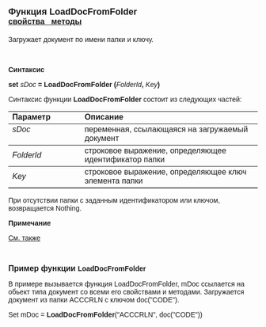<html>
<head>
<title>LoadDocFromFolder</title>
</head>

<body>

<h1><font face="Arial"><font size="4">Функция LoadDocFromFolder<br>
</font><font size="3"><a href="../../Asdoc.html"><strong>свойства&nbsp;&nbsp; 
методы</strong></a></font></font></h1>

<p><font face="Arial">Загружает документ по имени папки и ключу.</font></p>

<p>&nbsp;</p>

<p class="label"><font face="Arial"><b>Синтаксис</b></font></p>

<p><font face="Arial"><strong>set</strong> <em>sDoc</em><strong> = 
LoadDocFromFolder (</strong><em>FolderId</em><strong>,</strong><em> Key</em><strong>)</strong></font></p>

<p><font face="Arial">Синтаксис функции <strong>LoadDocFromFolder</strong>
состоит из следующих частей:</font></p>

<table border="1" cellPadding="5" cols="2" frame="below" rules="rows">
<TBODY>
  <tr vAlign="top">
    <td class="label" width="29%"><font face="Arial"><b>Параметр</b></font></td>
    <td class="label" width="71%"><font face="Arial"><strong>Описание</strong></font></td>
  </tr>
  <tr vAlign="top">
    <td width="29%"><font face="Arial"><em>sDoc</em></font></td>
    <td width="71%"><font face="Arial">переменная, ссылающаяся на 
	загружаемый документ</font></td>
  </tr>
  <tr>
    <td width="29%"><font face="Arial"><em>FolderId</em></font></td>
    <td width="71%"><font face="Arial">строковое выражение, 
	определяющее идентификатор папки</font></td>
  </tr>
  <tr>
    <td width="29%"><font face="Arial"><em>Key</em></font></td>
    <td width="71%"><font face="Arial">строковое выражение, 
	определяющее ключ элемента папки</font></td>
  </tr>
</table>

<p><font face="Arial">При отсутствии папки с заданным идентификатором 
или ключом, возвращается Nothing.<br>
</font></p>

<p class="label"><font face="Arial"><b>Примечание</b></font></p>

<p class="label"><a href="../../../constructors.html"><font face="Arial">
См. также</font></a></p>

<p class="label">&nbsp;</p>

<p><font face="Arial"><strong><font size="3">Пример функции </font>
LoadDocFromFolder</strong></font></p>

<p><font face="Arial">В примере вызывается функция LoadDocFromFolder, 
mDoc ссылается на обьект типа документ со всеми его свойствами и методами. 
Загружается документ из папки ACCCRLN c ключом doc(&quot;CODE&quot;).</font></p>

<p><font face="Arial">Set mDoc =<strong> LoadDocFromFolder</strong>(&quot;ACCCRLN&quot;, 
doc(&quot;CODE&quot;))<br>
</font></p>
</body>
</html>
